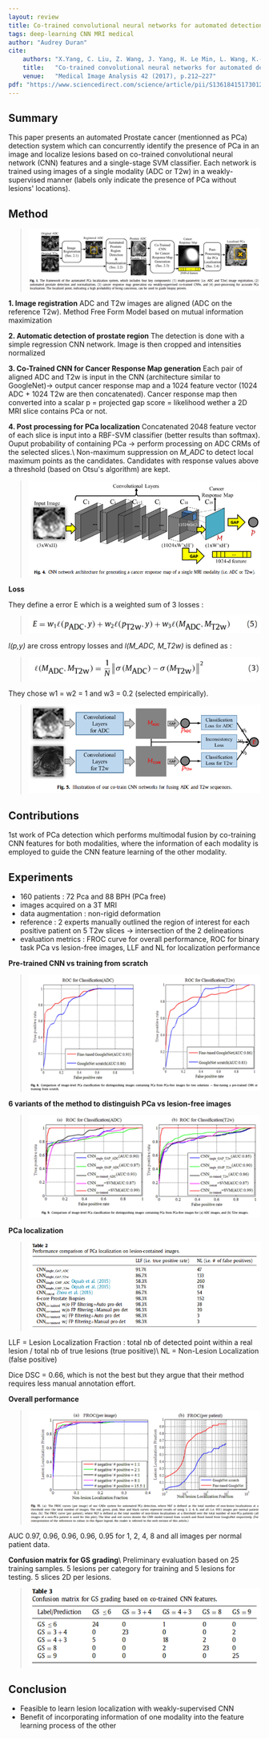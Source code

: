 ```yaml
---
layout: review
title: Co-trained convolutional neural networks for automated detection of prostate cancer in multi-parametric MRI
tags: deep-learning CNN MRI medical
author: "Audrey Duran"
cite:
    authors: "X.Yang, C. Liu, Z. Wang, J. Yang, H. Le Min, L. Wang, K.-T. (Tim) Cheng"
    title:   "Co-trained convolutional neural networks for automated detection of prostate cancer in multi-parametric MRI"
    venue:   "Medical Image Analysis 42 (2017), p.212–227"
pdf: "https://www.sciencedirect.com/science/article/pii/S1361841517301299/pdfft?md5=5fd9c93e45babad9eacb14d9cfa5dded&pid=1-s2.0-S1361841517301299-main.pdf"
---
```


## Summary

This paper presents an automated Prostate cancer (mentionned as PCa) detection system which can concurrently identify the presence of PCa in an image and localize lesions based on co-trained convolutional neural network (CNN) features and a single-stage SVM classifier. Each network is trained using images of a single modality (ADC or T2w) in a weakly-supervised manner (labels only indicate the presence of PCa without lesions' locations).


## Method

> ![](/article/images/Co-trainedCNNforProstateCancerDetection/Fig1_Yang2017.png)

**1. Image registration**
ADC and T2w images are aligned (ADC on the reference T2w). Method Free Form Model based on mutual information maximization

**2. Automatic detection of prostate region**
The detection is done with a simple regression CNN network. Image is then cropped and intensities normalized  

**3. Co-Trained CNN for Cancer Response Map generation**
Each pair of aligned ADC and T2w is input in the CNN (architecture similar to GoogleNet)-> output cancer response map and a 1024 feature vector (1024 ADC + 1024 T2w are then concatenated). Cancer response map then converted into a scalar p = projected gap score = likelihood wether a 2D MRI slice contains PCa or not.  

**4. Post processing for PCa localization**
Concatenated 2048 feature vector of each slice is input into a RBF-SVM classifier (better results than softmax). Ouput probability of containing PCa -> perform processing on ADC CRMs of the selected slices.\\
Non-maximum suppression on _M_ADC_  to detect local maximum points as the candidates. Candidates with response values above a threshold (based on Otsu's algorithm) are kept.


> ![](/article/images/Co-trainedCNNforProstateCancerDetection/Fig4_Yang2017.png)



**Loss**

They define a error E which is a weighted sum of 3 losses :
> ![](/article/images/Co-trainedCNNforProstateCancerDetection/eq5_Yang2017.png)

_l(p,y)_ are cross entropy losses and _l(M_ADC, M_T2w)_ is defined as :

> ![](/article/images/Co-trainedCNNforProstateCancerDetection/eq3_Yang2017.png)

They chose w1 = w2 = 1 and w3 = 0.2 (selected empirically).

> ![](/article/images/Co-trainedCNNforProstateCancerDetection/Fig5_Yang2017.png)


## Contributions
1st work of PCa detection which performs multimodal fusion by co-training CNN features for both modalities, where the information of each modality is employed to guide the CNN feature learning of the other modality.



## Experiments

- 160 patients : 72 Pca and 88 BPH (PCa free)
- images acquired on a 3T MRI
- data augmentation : non-rigid deformation
- reference : 2 experts manually outlined the region of interest for each positive patient on 5 T2w slices -> intersection of the 2 delineations
- evaluation metrics : FROC curve for overall performance, ROC for binary task PCa vs lesion-free images, LLF and NL for localization performance

**Pre-trained CNN vs training from scratch**
> ![](/article/images/Co-trainedCNNforProstateCancerDetection/Fig8_Yang2017.png)

**6 variants of the method to distinguish PCa vs lesion-free images**
> ![](/article/images/Co-trainedCNNforProstateCancerDetection/Fig9_Yang2017.png)

**PCa localization**
> ![](/article/images/Co-trainedCNNforProstateCancerDetection/Table2_Yang2017.png)

LLF = Lesion Localization Fraction : total nb of detected point within a real lesion / total nb of true lesions (true positive)\\
NL = Non-Lesion Localization (false positive)

Dice DSC = 0.66, which is not the best but they argue that their method requires less manual annotation effort.

**Overall performance**
> ![](/article/images/Co-trainedCNNforProstateCancerDetection/Fig11_Yang2017.png)

AUC 0.97, 0.96, 0.96, 0.96, 0.95 for 1, 2, 4, 8 and all images per normal patient data.

**Confusion matrix for GS grading**\\
Preliminary evaluation based on 25 training samples. 5 lesions per category for training and 5 lesions for testing. 5 slices 2D per lesions.

> ![](/article/images/Co-trainedCNNforProstateCancerDetection/Table3_Yang2017.png)

## Conclusion
- Feasible to learn lesion localization with weakly-supervised CNN
- Benefit of incorporating information of one modality into the feature learning process of the other
